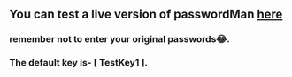 ## You can test a live version of passwordMan [here](https://replit.com/@Ashutosh7i/PasswordMan)
### remember not to enter your original passwords😂.
### The default key is- [ TestKey1 ].